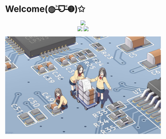 # Welcome(◍˃̶ᗜ˂̶◍)✩


<div align="center">
  <img src="http://sayuri.fumiama.top/cmoe?name=fumiama&theme=r34" />
</div>


<div align="center">
  <img src="https://github-readme-stats.vercel.app/api/top-langs/?username=fumiama&layout=compact&icon_color=eed0d2&text_color=24292e&bg_color=ffffff&title_color=eed0d2" width="350px"/>
  <img src="https://github-readme-stats.vercel.app/api?username=fumiama&show_icons=true&count_private=true&icon_color=eed0d2&text_color=24292e&bg_color=ffffff&title_color=eed0d2" width="420px"/>
</div>



![pcb](pcb.jpg)
